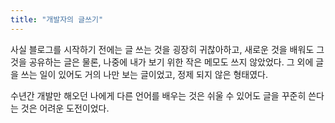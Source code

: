 ```yaml
---
title: "개발자의 글쓰기"
---
```


사실 블로그를 시작하기 전에는 글 쓰는 것을 굉장히 귀찮아하고,
새로운 것을 배워도 그것을 공유하는 글은 물론,
나중에 내가 보기 위한 작은 메모도 쓰지 않았었다.
그 외에 글을 쓰는 일이 있어도 거의 나만 보는 글이었고, 정제 되지 않은 형태였다.

수년간 개발만 해오던 나에게 다른 언어를 배우는 것은 쉬울 수 있어도
글을 꾸준히 쓴다는 것은 어려운 도전이었다.


